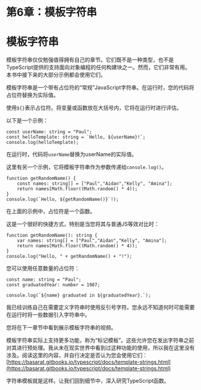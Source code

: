 # 第6章：模板字符串

# 模板字符串

模板字符串仅仅勉强值得拥有自己的章节。它们既不是一种类型，也不是TypeScript提供的支持面向对象编程的任何构建块之一。然而，它们非常有用。本书中接下来的大部分示例都会使用它们。

模板字符串是一个带有占位符的“常规”JavaScript字符串。在运行时，您的代码将占位符替换为实际值。

使用`${}`表示占位符。将变量或函数放在大括号内，它将在运行时进行评估。

以下是一个示例：

```
const userName: string = "Paul";
const helloTemplate: string = `Hello, ${userName}!`;
console.log(helloTemplate); 
```

在运行时，代码将`userName`替换为userName的实际值。

这里有另一个示例，它将模板字符串作为参数传递给`console.log()`。

```
function getRandomName() {
    const names: string[] = ["Paul","Aidan","Kelly", "Amina"];
    return names[Math.floor((Math.random() * 4));
}
console.log(`Hello, ${getRandomName()}`!); 
```

在上面的示例中，占位符是一个函数。

这是一个很好的快捷方式，特别是当您将其与普通JS等效对比时：

```
function getRandomName(): string {
    var names: string[] = ["Paul","Aidan","Kelly", "Amina"];
    return names[Math.floor((Math.random() * 4));
}
console.log("Hello, " + getRandomName() + "!"); 
```

您可以使用任意数量的占位符：

```
const name: string = "Paul";
const graduatedYear: number = 1987;

console.log(`${name} graduated in ${graduatedYear}.`); 
```

我已经训练自己在需要定义字符串时使用反引号字符。您永远不知道何时可能需要在运行时将一些数据引入字符串中。

您将在下一章节中看到展示模板字符串的视频。

模板字符串实际上支持更多功能，称为“标记模板”。这些允许您在发出字符串之前对其进行预处理。我从未在现实世界中看到过这种功能的使用，所以我在这里没有涉及。阅读这里的内容，并自行决定是否认为您会使用它们：[https://basarat.gitbooks.io/typescript/docs/template-strings.html](https://basarat.gitbooks.io/typescript/docs/template-strings.html)

字符串模板就是这样。让我们回到细节中，深入研究TypeScript函数。

